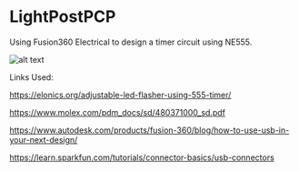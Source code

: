# LightPostPCP
Using Fusion360 Electrical to design a timer circuit using NE555. 

![alt text](https://github.com/engineerDavid/Lightsaber/blob/main/3d-design.PNG)


Links Used: 

https://elonics.org/adjustable-led-flasher-using-555-timer/

https://www.molex.com/pdm_docs/sd/480371000_sd.pdf

https://www.autodesk.com/products/fusion-360/blog/how-to-use-usb-in-your-next-design/

https://learn.sparkfun.com/tutorials/connector-basics/usb-connectors
